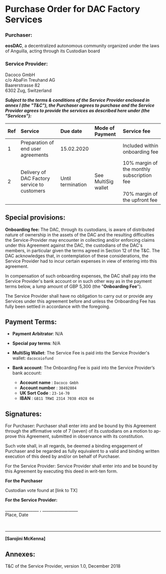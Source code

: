 # Purchase Order for DAC Factory Services

### Purchaser: 
**eosDAC**,  a decentralized autonomous community organized under the laws of Anguilla, acting through its Custodian board
&nbsp;



### Service Provider:

Dacoco GmbH  
c/o AbaFin Treuhand AG  
Baarerstrasse 82  
6302 Zug, Switzerland
&nbsp;


_**Subject to the terms & conditions of the Service Provider enclosed in annex I (the "**T&C**"), the Purchaser agrees to purchase and the Service Provider agrees to provide the services as described here under (the "**Services**"):**_

| Ref | Service                                      | Due date          | Mode of Payment     | Service fee                                                                     |
|:-----|:----------------------------------------------|:-------------------|:---------------------|:---------------------------------------------------------------------------------|
| 1   | Preparation of end user agreements           | 15.02.2020        |                     | Included within onboarding fee                                                  |
| 2   | Delivery of DAC Factory service to customers | Until termination | See MultiSig wallet | 10% margin of the monthly subscription fee<br><br>70% margin of the upfront fee |



## Special provisions:

**Onboarding fee:** The DAC, through its custodians, is aware of distributed nature of ownership in the assets of the DAC and the resulting difficulties the Service-Provider may encounter in collecting and/or enforcing claims under this Agreement against the DAC, the custodians of the DAC's members, in particular given the terms agreed in Section 12 of the T&C. The DAC acknowledges that, in contemplation of these considerations, the Service Provider had to incur certain expenses in view of entering into this agreement.

In compensation of such onboarding expenses, the DAC shall pay into the Service Provider's bank account or in such other way as in the payment terms below, a lump amount of GBP 5,300 (the "**Onboarding Fee**").

The Service Provider shall have no obligation to carry out or provide any Services under this agreement before and unless the Onboarding Fee has fully been settled in accordance with the foregoing.

## Payment Terms:

- **Payment Arbitrator**: N/A

- **Special pay terms**: N/A

- **MultiSig Wallet**: The Service Fee is paid into the Service Provider's wallet: ```dacocoiofund```

- **Bank account**: The Onboarding Fee is paid into the Service Provider’s bank account: 
	- **Account name** : ```Dacoco Gmbh```
	-  **Account number** :  ```38492804```
	-  **UK Sort Code** :  ```23-14-70```
	-  **IBAN** :  ``GB11 TRWI 2314 7038 4928 04``

## Signatures:

For Purchaser: Purchaser shall enter into and be bound by this Agreement through the affirmative vote of 7 (seven) of its custodians on a motion to ap-prove this Agreement, submitted in observance with its constitution.

Such vote shall, in all regards, be deemed a binding engagement of Purchaser and be regarded as fully equivalent to a valid and binding written execution of this deed by and/or on behalf of Purchaser.

For the Service Provider: Service Provider shall enter into and be bound by this Agreement by executing this deed in writ-ten form.

**For the Purchaser**

Custodian vote found at [link to TX]

**For the Service Provider:**

_________________ , __________________  
Place, Date


&nbsp;

____
**[Sarojini McKenna]**
&nbsp;

## Annexes:

T&C of the Service Provider, version 1.0, December 2018
